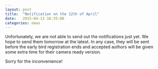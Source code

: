 ```yaml
---
layout: post
title:  "Notification on the 12th of April"
date:   2015-04-13 16:35:00
categories: news
---
```


Unfortunately, we are not able to send out the notifications just yet. We hope to send them tomorrow at the latest. In any case, they will be sent before the early bird registration ends and accepted authors will be given some extra time for their camera ready version. 

Sorry for the inconvenience!
